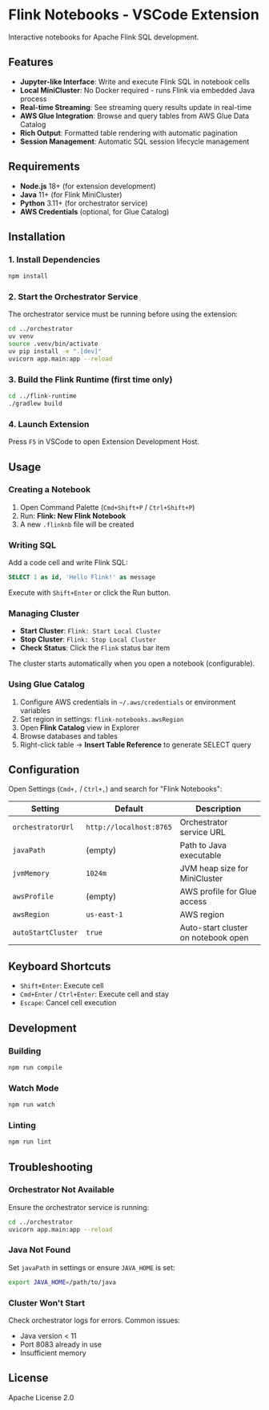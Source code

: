 # Flink Notebooks - VSCode Extension

Interactive notebooks for Apache Flink SQL development.

## Features

- **Jupyter-like Interface**: Write and execute Flink SQL in notebook cells
- **Local MiniCluster**: No Docker required - runs Flink via embedded Java process
- **Real-time Streaming**: See streaming query results update in real-time
- **AWS Glue Integration**: Browse and query tables from AWS Glue Data Catalog
- **Rich Output**: Formatted table rendering with automatic pagination
- **Session Management**: Automatic SQL session lifecycle management

## Requirements

- **Node.js** 18+ (for extension development)
- **Java** 11+ (for Flink MiniCluster)
- **Python** 3.11+ (for orchestrator service)
- **AWS Credentials** (optional, for Glue Catalog)

## Installation

### 1. Install Dependencies

```bash
npm install
```

### 2. Start the Orchestrator Service

The orchestrator service must be running before using the extension:

```bash
cd ../orchestrator
uv venv
source .venv/bin/activate
uv pip install -e ".[dev]"
uvicorn app.main:app --reload
```

### 3. Build the Flink Runtime (first time only)

```bash
cd ../flink-runtime
./gradlew build
```

### 4. Launch Extension

Press `F5` in VSCode to open Extension Development Host.

## Usage

### Creating a Notebook

1. Open Command Palette (`Cmd+Shift+P` / `Ctrl+Shift+P`)
2. Run: **Flink: New Flink Notebook**
3. A new `.flinknb` file will be created

### Writing SQL

Add a code cell and write Flink SQL:

```sql
SELECT 1 as id, 'Hello Flink!' as message
```

Execute with `Shift+Enter` or click the Run button.

### Managing Cluster

- **Start Cluster**: `Flink: Start Local Cluster`
- **Stop Cluster**: `Flink: Stop Local Cluster`
- **Check Status**: Click the `Flink` status bar item

The cluster starts automatically when you open a notebook (configurable).

### Using Glue Catalog

1. Configure AWS credentials in `~/.aws/credentials` or environment variables
2. Set region in settings: `flink-notebooks.awsRegion`
3. Open **Flink Catalog** view in Explorer
4. Browse databases and tables
5. Right-click table → **Insert Table Reference** to generate SELECT query

## Configuration

Open Settings (`Cmd+,` / `Ctrl+,`) and search for "Flink Notebooks":

| Setting | Default | Description |
|---------|---------|-------------|
| `orchestratorUrl` | `http://localhost:8765` | Orchestrator service URL |
| `javaPath` | (empty) | Path to Java executable |
| `jvmMemory` | `1024m` | JVM heap size for MiniCluster |
| `awsProfile` | (empty) | AWS profile for Glue access |
| `awsRegion` | `us-east-1` | AWS region |
| `autoStartCluster` | `true` | Auto-start cluster on notebook open |

## Keyboard Shortcuts

- `Shift+Enter`: Execute cell
- `Cmd+Enter` / `Ctrl+Enter`: Execute cell and stay
- `Escape`: Cancel cell execution

## Development

### Building

```bash
npm run compile
```

### Watch Mode

```bash
npm run watch
```

### Linting

```bash
npm run lint
```

## Troubleshooting

### Orchestrator Not Available

Ensure the orchestrator service is running:

```bash
cd ../orchestrator
uvicorn app.main:app --reload
```

### Java Not Found

Set `javaPath` in settings or ensure `JAVA_HOME` is set:

```bash
export JAVA_HOME=/path/to/java
```

### Cluster Won't Start

Check orchestrator logs for errors. Common issues:
- Java version < 11
- Port 8083 already in use
- Insufficient memory

## License

Apache License 2.0
